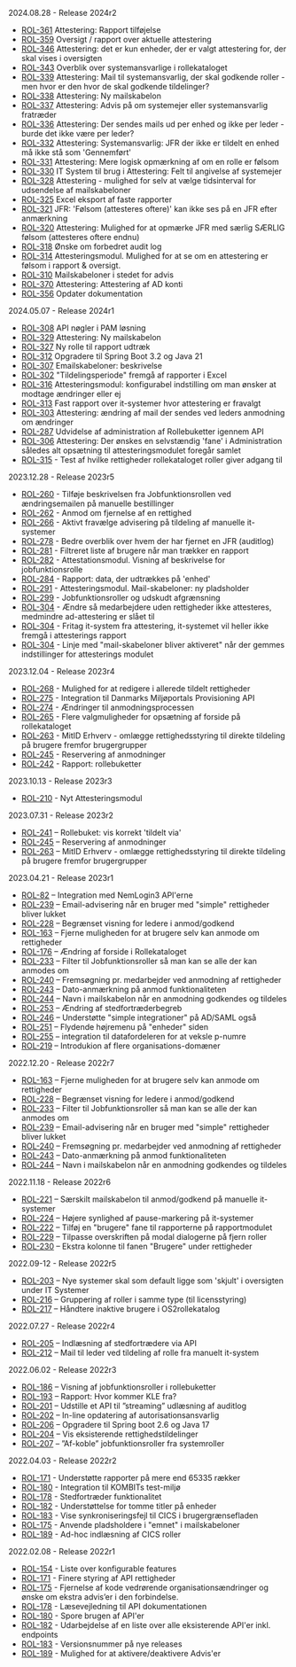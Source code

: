 2024.08.28 - Release 2024r2
- [ROL-361](https://os2web.atlassian.net/browse/ROL-361) Attestering: Rapport tilføjelse
- [ROL-359](https://os2web.atlassian.net/browse/ROL-359) Oversigt / rapport over aktuelle attestering
- [ROL-346](https://os2web.atlassian.net/browse/ROL-346) Attestering: det er kun enheder, der er valgt attestering for, der skal vises i oversigten
- [ROL-343](https://os2web.atlassian.net/browse/ROL-343) Overblik over systemansvarlige i rollekataloget
- [ROL-339](https://os2web.atlassian.net/browse/ROL-339) Attestering: Mail til systemansvarlig, der skal godkende roller - men hvor er den hvor de skal godkende tildelinger?
- [ROL-338](https://os2web.atlassian.net/browse/ROL-338) Attestering: Ny mailskabelon
- [ROL-337](https://os2web.atlassian.net/browse/ROL-337) Attestering: Advis på om systemejer eller systemansvarlig fratræder
- [ROL-336](https://os2web.atlassian.net/browse/ROL-336) Attestering: Der sendes mails ud per enhed og ikke per leder - burde det ikke være per leder?
- [ROL-332](https://os2web.atlassian.net/browse/ROL-332) Attestering: Systemansvarlig: JFR der ikke er tildelt en enhed må ikke stå som 'Gennemført'
- [ROL-331](https://os2web.atlassian.net/browse/ROL-331) Attestering: Mere logisk opmærkning af om en rolle er følsom
- [ROL-330](https://os2web.atlassian.net/browse/ROL-330) IT System til brug i Attestering: Felt til angivelse af systemejer
- [ROL-328](https://os2web.atlassian.net/browse/ROL-328) Attestering - mulighed for selv at vælge tidsinterval for udsendelse af mailskabeloner
- [ROL-325](https://os2web.atlassian.net/browse/ROL-325) Excel eksport af faste rapporter
- [ROL-321](https://os2web.atlassian.net/browse/ROL-321) JFR: 'Følsom (attesteres oftere)' kan ikke ses på en JFR efter anmærkning
- [ROL-320](https://os2web.atlassian.net/browse/ROL-320) Attestering: Mulighed for at opmærke JFR med særlig SÆRLIG følsom (attesteres oftere endnu)
- [ROL-318](https://os2web.atlassian.net/browse/ROL-318) Ønske om forbedret audit log
- [ROL-314](https://os2web.atlassian.net/browse/ROL-314) Attesteringsmodul. Mulighed for at se om en attestering er følsom i rapport & oversigt.
- [ROL-310](https://os2web.atlassian.net/browse/ROL-310) Mailskabeloner i stedet for advis
- [ROL-370](https://os2web.atlassian.net/browse/ROL-370) Attestering: Attestering af AD konti
- [ROL-356](https://os2web.atlassian.net/browse/ROL-356) Opdater dokumentation

2024.05.07 - Release 2024r1
- [ROL-308](https://os2web.atlassian.net/browse/ROL-308) API nøgler i PAM løsning
- [ROL-329](https://os2web.atlassian.net/browse/ROL-329) Attestering: Ny mailskabelon
- [ROL-327](https://os2web.atlassian.net/browse/ROL-327) Ny rolle til rapport udtræk
- [ROL-312](https://os2web.atlassian.net/browse/ROL-312) Opgradere til Spring Boot 3.2 og Java 21
- [ROL-307](https://os2web.atlassian.net/browse/ROL-307) Emailskabeloner: beskrivelse
- [ROL-302](https://os2web.atlassian.net/browse/ROL-302) "Tildelingsperiode" fremgå af rapporter i Excel
- [ROL-316](https://os2web.atlassian.net/browse/ROL-316) Attesteringsmodul: konfigurabel indstilling om man ønsker at modtage ændringer eller ej
- [ROL-313](https://os2web.atlassian.net/browse/ROL-313) Fast rapport over it-systemer hvor attestering er fravalgt
- [ROL-303](https://os2web.atlassian.net/browse/ROL-303) Attestering: ændring af mail der sendes ved leders anmodning om ændringer
- [ROL-287](https://os2web.atlassian.net/browse/ROL-287) Udvidelse af administration af Rollebuketter igennem API
- [ROL-306](https://os2web.atlassian.net/browse/ROL-315) Attestering: Der ønskes en selvstændig 'fane' i Administration således alt opsætning til attesteringsmodulet foregår samlet
- [ROL-315](https://os2web.atlassian.net/browse/ROL-315) - Test af hvilke rettigheder rollekataloget roller giver adgang til

2023.12.28 - Release 2023r5
- [ROL-260](https://os2web.atlassian.net/browse/ROL-260) - Tilføje beskrivelsen fra Jobfunktionsrollen ved ændringsemailen på manuelle bestillinger
- [ROL-262](https://os2web.atlassian.net/browse/ROL-262) - Anmod om fjernelse af en rettighed
- [ROL-266](https://os2web.atlassian.net/browse/ROL-266) - Aktivt fravælge advisering på tildeling af manuelle it-systemer
- [ROL-278](https://os2web.atlassian.net/browse/ROL-278) - Bedre overblik over hvem der har fjernet en JFR (auditlog)
- [ROL-281](https://os2web.atlassian.net/browse/ROL-281) - Filtreret liste af brugere når man trækker en rapport
- [ROL-282](https://os2web.atlassian.net/browse/ROL-282) - Attestationsmodul. Visning af beskrivelse for jobfunktionsrolle
- [ROL-284](https://os2web.atlassian.net/browse/ROL-284) - Rapport: data, der udtrækkes på 'enhed'
- [ROL-291](https://os2web.atlassian.net/browse/ROL-291) - Attesteringsmodul. Mail-skabeloner: ny pladsholder
- [ROL-299](https://os2web.atlassian.net/browse/ROL-299) - Jobfunktionsroller og udskudt afgrænsning
- [ROL-304](https://os2web.atlassian.net/browse/ROL-304) - Ændre så medarbejdere uden rettigheder ikke attesteres, medmindre ad-attestering er slået til
- [ROL-304](https://os2web.atlassian.net/browse/ROL-304) - Fritag it-system fra attestering, it-systemet vil heller ikke fremgå i attesterings rapport
- [ROL-304](https://os2web.atlassian.net/browse/ROL-304) - Linje med "mail-skabeloner bliver aktiveret" når der gemmes indstillinger for attesterings modulet

2023.12.04 - Release 2023r4
- [ROL-268](https://os2web.atlassian.net/browse/ROL-268) - Mulighed for at redigere i allerede tildelt rettigheder
- [ROL-275](https://os2web.atlassian.net/browse/ROL-275) - Integration til Danmarks Miljøportals Provisioning API
- [ROL-274](https://os2web.atlassian.net/browse/ROL-274) - Ændringer til anmodningsprocessen
- [ROL-265](https://os2web.atlassian.net/browse/ROL-265) - Flere valgmuligheder for opsætning af forside på rollekataloget
- [ROL-263](https://os2web.atlassian.net/browse/ROL-263) - MitID Erhverv - omlægge rettighedsstyring til direkte tildeling på brugere fremfor brugergrupper
- [ROL-245](https://os2web.atlassian.net/browse/ROL-245) - Reservering af anmodninger
- [ROL-242](https://os2web.atlassian.net/browse/ROL-242) - Rapport: rollebuketter

2023.10.13 - Release 2023r3
- [ROL-210](https://os2web.atlassian.net/browse/ROL-210) - Nyt Attesteringsmodul

2023.07.31 - Release 2023r2
- [ROL-241](https://os2web.atlassian.net/browse/ROL-241) – Rollebuket: vis korrekt 'tildelt via'
- [ROL-245](https://os2web.atlassian.net/browse/ROL-245) – Reservering af anmodninger
- [ROL-263](https://os2web.atlassian.net/browse/ROL-263) – MitID Erhverv - omlægge rettighedsstyring til direkte tildeling på brugere fremfor brugergrupper

2023.04.21 - Release 2023r1
- [ROL-82](https://os2web.atlassian.net/browse/ROL-82) – Integration med NemLogin3 API'erne
- [ROL-239](https://os2web.atlassian.net/browse/ROL-239) – Email-advisering når en bruger med "simple" rettigheder bliver lukket
- [ROL-228](https://os2web.atlassian.net/browse/ROL-228) – Begrænset visning for ledere i anmod/godkend
- [ROL-163](https://os2web.atlassian.net/browse/ROL-163) – Fjerne muligheden for at brugere selv kan anmode om rettigheder
- [ROL-176](https://os2web.atlassian.net/browse/ROL-176) – Ændring af forside i Rollekataloget
- [ROL-233](https://os2web.atlassian.net/browse/ROL-233) – Filter til Jobfunktionsroller så man kan se alle der kan anmodes om
- [ROL-240](https://os2web.atlassian.net/browse/ROL-240) – Fremsøgning pr. medarbejder ved anmodning af rettigheder
- [ROL-243](https://os2web.atlassian.net/browse/ROL-243) – Dato-anmærkning på anmod funktionaliteten
- [ROL-244](https://os2web.atlassian.net/browse/ROL-244) – Navn i mailskabelon når en anmodning godkendes og tildeles
- [ROL-253](https://os2web.atlassian.net/browse/ROL-253) – Ændring af stedfortræderbegreb
- [ROL-246](https://os2web.atlassian.net/browse/ROL-246) – Understøtte "simple integrationer" på AD/SAML også
- [ROL-251](https://os2web.atlassian.net/browse/ROL-251) – Flydende højremenu på "enheder" siden
- [ROL-255](https://os2web.atlassian.net/browse/ROL-255) – integration til datafordeleren for at veksle p-numre
- [ROL-219](https://os2web.atlassian.net/browse/ROL-219) – Introdukion af flere organisations-domæner

2022.12.20 - Release 2022r7
- [ROL-163](https://os2web.atlassian.net/browse/ROL-163) – Fjerne muligheden for at brugere selv kan anmode om rettigheder
- [ROL-228](https://os2web.atlassian.net/browse/ROL-228) – Begrænset visning for ledere i anmod/godkend
- [ROL-233](https://os2web.atlassian.net/browse/ROL-233) – Filter til Jobfunktionsroller så man kan se alle der kan anmodes om
- [ROL-239](https://os2web.atlassian.net/browse/ROL-239) – Email-advisering når en bruger med "simple" rettigheder bliver lukket
- [ROL-240](https://os2web.atlassian.net/browse/ROL-240) – Fremsøgning pr. medarbejder ved anmodning af rettigheder
- [ROL-243](https://os2web.atlassian.net/browse/ROL-243) – Dato-anmærkning på anmod funktionaliteten
- [ROL-244](https://os2web.atlassian.net/browse/ROL-244) – Navn i mailskabelon når en anmodning godkendes og tildeles 

2022.11.18 - Release 2022r6
- [ROL-221](https://os2web.atlassian.net/browse/ROL-221) – Særskilt mailskabelon til anmod/godkend på manuelle it-systemer
- [ROL-224](https://os2web.atlassian.net/browse/ROL-224) – Højere synlighed af pause-markering på it-systemer
- [ROL-222](https://os2web.atlassian.net/browse/ROL-222) – Tilføj en "brugere" fane til rapporterne på rapportmodulet
- [ROL-229](https://os2web.atlassian.net/browse/ROL-229) – Tilpasse overskriften på modal dialogerne på fjern roller
- [ROL-230](https://os2web.atlassian.net/browse/ROL-230) – Ekstra kolonne til fanen "Brugere" under rettigheder

2022.09-12 - Release 2022r5
- [ROL-203](https://os2web.atlassian.net/browse/ROL-203) – Nye systemer skal som default ligge som 'skjult' i oversigten under IT Systemer
- [ROL-216](https://os2web.atlassian.net/browse/ROL-216) – Gruppering af roller i samme type (til licensstyring)
- [ROL-217](https://os2web.atlassian.net/browse/ROL-217) – Håndtere inaktive brugere i OS2rollekatalog

2022.07.27 - Release 2022r4
- [ROL-205](https://os2web.atlassian.net/browse/ROL-205) – Indlæsning af stedfortrædere via API
- [ROL-212](https://os2web.atlassian.net/browse/ROL-212) – Mail til leder ved tildeling af rolle fra manuelt it-system

2022.06.02 - Release 2022r3
- [ROL-186](https://os2web.atlassian.net/browse/ROL-186) – Visning af jobfunktionsroller i rollebuketter
- [ROL-193](https://os2web.atlassian.net/browse/ROL-193) – Rapport: Hvor kommer KLE fra?
- [ROL-201](https://os2web.atlassian.net/browse/ROL-201) – Udstille et API til ”streaming” udlæsning af auditlog
- [ROL-202](https://os2web.atlassian.net/browse/ROL-202) – In-line opdatering af autorisationsansvarlig
- [ROL-206](https://os2web.atlassian.net/browse/ROL-206) – Opgradere til Spring boot 2.6 og Java 17
- [ROL-204](https://os2web.atlassian.net/browse/ROL-204) – Vis eksisterende rettighedstildelinger
- [ROL-207](https://os2web.atlassian.net/browse/ROL-207) – ”Af-koble” jobfunktionsroller fra systemroller

2022.04.03 - Release 2022r2
- [ROL-171](https://os2web.atlassian.net/browse/ROL-133) - Understøtte rapporter på mere end 65335 rækker
- [ROL-180](https://os2web.atlassian.net/browse/ROL-168) - Integration til KOMBITs test-miljø
- [ROL-178](https://os2web.atlassian.net/browse/ROL-174) - Stedfortræder funktionalitet
- [ROL-182](https://os2web.atlassian.net/browse/ROL-188) - Understøttelse for tomme titler på enheder
- [ROL-183](https://os2web.atlassian.net/browse/ROL-195) - Vise synkroniseringsfejl til CICS i brugergrænsefladen
- [ROL-175](https://os2web.atlassian.net/browse/ROL-197) - Anvende pladsholdere i "emnet" i mailskabeloner
- [ROL-189](https://os2web.atlassian.net/browse/ROL-198) - Ad-hoc indlæsning af CICS roller

2022.02.08 - Release 2022r1

- [ROL-154](https://os2web.atlassian.net/browse/ROL-154) - Liste over konfigurable features
- [ROL-171](https://os2web.atlassian.net/browse/ROL-171) - Finere styring af API rettigheder
- [ROL-175](https://os2web.atlassian.net/browse/ROL-175) - Fjernelse af kode vedrørende organisationsændringer og ønske om ekstra advis’er i den forbindelse. 
- [ROL-178](https://os2web.atlassian.net/browse/ROL-178) - Læsevejledning til API dokumentationen
- [ROL-180](https://os2web.atlassian.net/browse/ROL-180) - Spore brugen af API'er
- [ROL-182](https://os2web.atlassian.net/browse/ROL-182) - Udarbejdelse af en liste over alle eksisterende API'er inkl. endpoints
- [ROL-183](https://os2web.atlassian.net/browse/ROL-183) - Versionsnummer på nye releases
- [ROL-189](https://os2web.atlassian.net/browse/ROL-189) - Mulighed for at aktivere/deaktivere Advis'er

